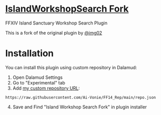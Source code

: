 # [IslandWorkshopSearch Fork](https://api.github.com/repos/Ai-Vonie/IslandWorkshopSearchFork/releases)
FFXIV Island Sanctuary Workshop Search Plugin

This is a fork of the original plugin by [@img02](https://github.com/img02/IslandWorkshopSearch)

# Installation

You can install this plugin using custom repository in Dalamud:

1. Open Dalamud Settings
2. Go to "Experimental" tab
3. Add [my custom repository URL](https://github.com/Ai-Vonie/FF14_Rep):
```
https://raw.githubusercontent.com/Ai-Vonie/FF14_Rep/main/repo.json
```
4. Save and Find "Island Workshop Search Fork" in plugin installer
